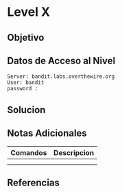 # Level X
## Objetivo

## Datos de Acceso al Nivel
```
Server: bandit.labs.overthewire.org
User: bandit
password : 
```
## Solucion

## Notas Adicionales
|**Comandos**|**Descripcion**|
|--------|-------------|
|||
|||
## Referencias

